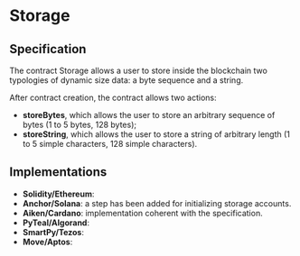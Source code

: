 # Storage

## Specification


The contract Storage allows a user to 
store inside the blockchain two 
typologies of dynamic size data: 
a byte sequence and a string.

After contract creation, the contract 
allows two actions:
- **storeBytes**, which allows the user
to store an arbitrary 
sequence of bytes (1 to 5 bytes, 128 bytes);
- **storeString**, which allows the user 
to store a string of arbitrary 
length (1 to 5 simple characters, 128 simple characters).

## Implementations

- **Solidity/Ethereum**: 
- **Anchor/Solana**: a step has been added for initializing storage accounts.
- **Aiken/Cardano**: implementation coherent with the specification.
- **PyTeal/Algorand**:
- **SmartPy/Tezos**:
- **Move/Aptos**:
